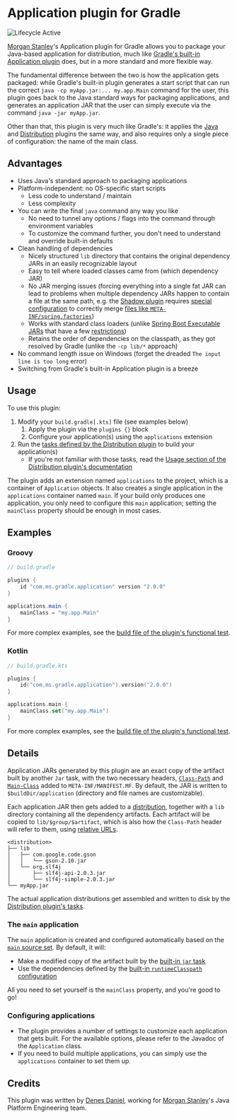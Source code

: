 # Application plugin for Gradle

![Lifecycle Active](https://badgen.net/badge/Lifecycle/Active/green) 

[Morgan Stanley](https://github.com/MorganStanley)'s Application plugin for Gradle allows you to package your Java-based application for distribution, much like [Gradle's built-in Application plugin](https://docs.gradle.org/current/userguide/application_plugin.html) does, but in a more standard and more flexible way.

The fundamental difference between the two is how the application gets packaged: while Gradle's built-in plugin generates a start script that can run the correct `java -cp myApp.jar:... my.app.Main` command for the user, this plugin goes back to the Java standard ways for packaging applications, and generates an application JAR that the user can simply execute via the command `java -jar myApp.jar`.

Other than that, this plugin is very much like Gradle's: it applies the [Java](https://docs.gradle.org/current/userguide/java_plugin.html) and [Distribution](https://docs.gradle.org/current/userguide/distribution_plugin.html) plugins the same way, and also requires only a single piece of configuration: the name of the main class.

## Advantages

* Uses Java's standard approach to packaging applications
* Platform-independent: no OS-specific start scripts
  * Less code to understand / maintain
  * Less complexity
* You can write the final `java` command any way you like
  * No need to tunnel any options / flags into the command through environment variables
  * To customize the command further, you don't need to understand and override built-in defaults
* Clean handling of dependencies
  * Nicely structured `lib` directory that contains the original dependency JARs in an easily recognizable layout
  * Easy to tell where loaded classes came from (which dependency JAR)
  * No JAR merging issues (forcing everything into a single fat JAR can lead to problems when multiple dependency JARs happen to contain a file at the same path, e.g. the [Shadow plugin](https://github.com/johnrengelman/shadow) requires [special configuration](https://imperceptiblethoughts.com/shadow/configuration/merging) to correctly merge [files like `META-INF/spring.factories`](https://github.com/spring-projects/spring-boot/issues/1828))
  * Works with standard class loaders (unlike [Spring Boot Executable JARs](https://docs.spring.io/spring-boot/docs/current/reference/html/appendix-executable-jar-format.html) that have a few [restrictions](https://docs.spring.io/spring-boot/docs/current/reference/html/appendix-executable-jar-format.html#executable-jar-restrictions))
  * Retains the order of dependencies on the classpath, as they got resolved by Gradle (unlike the `-cp lib/*` approach)
* No command length issue on Windows (forget the dreaded `The input line is too long` error)
* Switching from Gradle's built-in Application plugin is a breeze

## Usage

To use this plugin:
1. Modify your `build.gradle[.kts]` file (see examples below)
   1. Apply the plugin via the `plugins {}` block
   2. Configure your application(s) using the `applications` extension
2. Run the [tasks defined by the Distribution plugin](https://docs.gradle.org/current/userguide/distribution_plugin.html#sec:distribution_tasks) to build your application(s)
   * If you're not familiar with those tasks, read the [Usage section of the Distribution plugin's documentation](https://docs.gradle.org/current/userguide/distribution_plugin.html#sec:distribution_usage)

The plugin adds an extension named `applications` to the project, which is a container of `Application` objects. It also creates a single application in the `applications` container named `main`. If your build only produces one application, you only need to configure this `main` application; setting the `mainClass` property should be enough in most cases.

## Examples

### Groovy

```groovy
// build.gradle

plugins {
    id "com.ms.gradle.application" version "2.0.0"
}

applications.main {
    mainClass = "my.app.Main"
}
```

For more complex examples, see the [build file of the plugin's functional test](test-data/ApplicationPluginFunctionalTest/build.gradle).

### Kotlin

```kotlin
// build.gradle.kts

plugins {
    id("com.ms.gradle.application").version("2.0.0")
}

applications.main {
    mainClass.set("my.app.Main")
}
```

For more complex examples, see the [build file of the plugin's functional test](test-data/ApplicationPluginFunctionalTest/build.gradle.kts).

## Details

Application JARs generated by this plugin are an exact copy of the artifact built by another `Jar` task, with the two necessary headers, [`Class-Path`](https://docs.oracle.com/javase/tutorial/deployment/jar/downman.html) and [`Main-Class`](https://docs.oracle.com/javase/tutorial/deployment/jar/appman.html) added to `META-INF/MANIFEST.MF`. By default, the JAR is written to `$buildDir/application` (directory and file names are customizable).

Each application JAR then gets added to a [distribution](https://docs.gradle.org/current/userguide/distribution_plugin.html#sec:distribution_contents), together with a `lib` directory containing all the dependency artifacts. Each artifact will be copied to `lib/$group/$artifact`, which is also how the `Class-Path` header will refer to them, using [relative URLs](https://docs.oracle.com/javase/8/docs/technotes/guides/jar/jar.html#classpath).

```
<distribution>
├── lib
│   ├── com.google.code.gson
│   │   └── gson-2.10.jar
│   └── org.slf4j
│       ├── slf4j-api-2.0.3.jar
│       └── slf4j-simple-2.0.3.jar
└── myApp.jar
```

The actual application distributions get assembled and written to disk by the [Distribution plugin's tasks](https://docs.gradle.org/current/userguide/distribution_plugin.html#sec:distribution_tasks).

### The `main` application

The `main` application is created and configured automatically based on the [`main` source set](https://docs.gradle.org/current/userguide/java_plugin.html#source_sets). By default, it will:
* Make a modified copy of the artifact built by the [built-in `jar` task](https://docs.gradle.org/current/userguide/java_plugin.html#sec:java_tasks)
* Use the dependencies defined by the [built-in `runtimeClasspath` configuration](https://docs.gradle.org/current/userguide/java_plugin.html#sec:java_plugin_and_dependency_management)

All you need to set yourself is the `mainClass` property, and you're good to go!

### Configuring applications

* The plugin provides a number of settings to customize each application that gets built. For the available options, please refer to the Javadoc of the `Application` class.
* If you need to build multiple applications, you can simply use the `applications` container to set them up.

## Credits

This plugin was written by [Denes Daniel](https://github.com/PantherDD), working for [Morgan Stanley](https://github.com/MorganStanley)'s Java Platform Engineering team.
